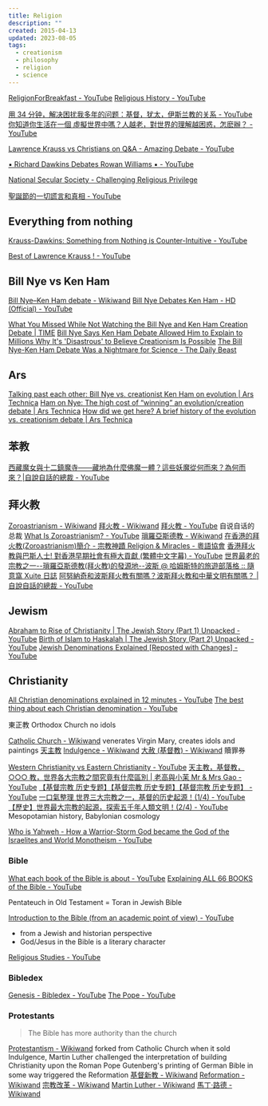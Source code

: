 ```yaml
---
title: Religion
description: ""
created: 2015-04-13
updated: 2023-08-05
tags:
  - creationism
  - philosophy
  - religion
  - science
---
```


[ReligionForBreakfast - YouTube](https://www.youtube.com/channel/UCct9aR7HC79Cv2g-9oDOTLw)
[Religious History - YouTube](https://www.youtube.com/playlist?list=PLxZAPogJjW_insZ-fc9NJmZdiGgqbDfjz)

[用 34 分钟，解决困扰我多年的问题：基督，犹太，伊斯兰教的关系 - YouTube](https://www.youtube.com/watch?v=ncXCHdTFBEs)
[你知道你生活在一個 虛擬世界中嗎？人越老，對世界的理解越困惑，怎麽辦？ - YouTube](https://www.youtube.com/watch?v=RZ3xY62xWDo)

[Lawrence Krauss vs Christians on Q&A - Amazing Debate - YouTube](https://www.youtube.com/watch?v=iaHxBFwod9Q)

[▪ Richard Dawkins Debates Rowan Williams ▪ - YouTube](https://www.youtube.com/watch?v=4EjO-7Wynd0)

[National Secular Society - Challenging Religious Privilege](http://www.secularism.org.uk/)

[聖誕節的一切謊言和真相 - YouTube](https://www.youtube.com/watch?v=9Lw0PRRbwY0)

## Everything from nothing

[Krauss-Dawkins: Something from Nothing is Counter-Intuitive - YouTube](https://www.youtube.com/watch?t=10&v=qY0EHI3Hg_Q)

[Best of Lawrence Krauss ! - YouTube](https://www.youtube.com/playlist?list=PLrRQvlxLfzLj_flfwuJGn-iXtxx-xZ8Fv)

## Bill Nye vs Ken Ham

[Bill Nye–Ken Ham debate - Wikiwand](https://www.wikiwand.com/en/Bill_Nye–Ken_Ham_debate)
[Bill Nye Debates Ken Ham - HD (Official) - YouTube](https://www.youtube.com/watch?v=z6kgvhG3AkI)

[What You Missed While Not Watching the Bill Nye and Ken Ham Creation Debate | TIME](http://time.com/4511/bill-nye-ken-ham-debate/)
[Bill Nye Says Ken Ham Debate Allowed Him to Explain to Millions Why It's 'Disastrous' to Believe Creationism Is Possible](http://www.christianpost.com/news/bill-nye-says-ken-ham-debate-allowed-him-to-explain-to-millions-why-its-disastrous-to-believe-creationism-is-possible-139334/)
[The Bill Nye-Ken Ham Debate Was a Nightmare for Science - The Daily Beast](http://www.thedailybeast.com/articles/2014/02/05/the-bill-nye-ken-ham-debate-was-a-nightmare-for-science.html)

## Ars

[Talking past each other: Bill Nye vs. creationist Ken Ham on evolution | Ars Technica](http://arstechnica.com/science/2014/02/talking-past-each-other-bill-nye-vs-creationist-ken-ham-on-evolution/)
[Ham on Nye: The high cost of “winning” an evolution/creation debate | Ars Technica](http://arstechnica.com/science/2014/02/ham-on-nye-the-high-cost-of-winning-an-evolutioncreation-debate/)
[How did we get here? A brief history of the evolution vs. creationism debate | Ars Technica](http://arstechnica.com/staff/2014/02/how-did-we-get-here-a-brief-history-of-the-evolution-vs-creationism-debate/)

## 苯教

[西藏魔女與十二鎮魔寺——藏地為什麼佛魔一體？這些妖魔從何而來？為何而來？|自說自話的總裁 - YouTube](https://www.youtube.com/watch?v=08EsU9C8a_Y)

## 拜火教

[Zoroastrianism - Wikiwand](https://www.wikiwand.com/en/Zoroastrianism) [拜火教 - Wikiwand](https://www.wikiwand.com/zh/%E7%90%90%E7%BD%97%E4%BA%9A%E6%96%AF%E5%BE%B7%E6%95%99)
[拜火教 - YouTube](https://www.youtube.com/playlist?list=PLD3Ywi8n56O6OVOUoseMIZYUd-gmOtBBN) 自说自话的总裁
[What Is Zoroastrianism? - YouTube](https://www.youtube.com/watch?v=hl9QgeHdKYk)
[瑣羅亞斯德教 - Wikiwand](https://www.wikiwand.com/zh-hant/琐罗亚斯德教)
[在香港的拜火教(Zoroastrianism)簡介 - 宗教神蹟 Religion & Miracles - 粵語協會](http://bbs.cantonese.asia/thread-19459-1-1.html)
[香港拜火教與巴斯人士! 對香港早期社會有極大貢獻 (繁體中文字幕) - YouTube](https://www.youtube.com/watch?v=cupDD3VKz_U)
[世界最老的宗教之一--瑣羅亞斯德教(拜火教)的發源地--波斯 @ 哈姆斯特的旅遊部落格 :: 隨意窩 Xuite 日誌](<http://blog.xuite.net/hamster0708/twblog/137605759-世界最老的宗教之一--瑣羅亞斯德教(拜火教)的發源地--波斯>)
[阿努納奇和波斯拜火教有關嗎？波斯拜火教和中華文明有關嗎？ |自說自話的總裁 - YouTube](https://www.youtube.com/watch?v=F92i6kAeifE)

## Jewism

[Abraham to Rise of Christianity | The Jewish Story (Part 1) Unpacked - YouTube](https://www.youtube.com/playlist?list=PL-DNOnmKkUaYVJIFmU_RBihx8wezolzqL)
[Birth of Islam to Haskalah | The Jewish Story (Part 2) Unpacked - YouTube](https://www.youtube.com/playlist?list=PL-DNOnmKkUaYI_Cn_QcLXkJOwTfChhpoY)
[Jewish Denominations Explained [Reposted with Changes] - YouTube](https://www.youtube.com/watch?v=AsBgluFGz7Y)

## Christianity

[All Christian denominations explained in 12 minutes - YouTube](https://www.youtube.com/watch?v=tzLS4O7YaUg)
[The best thing about each Christian denomination - YouTube](https://www.youtube.com/watch?v=OPstui-nRrA)

東正教 Orthodox Church
no idols

[Catholic Church - Wikiwand](https://www.wikiwand.com/en/Catholic_Church) venerates Virgin Mary, creates idols and paintings
[天主教](https://www.wikiwand.com/zh/%E5%A4%A9%E4%B8%BB%E6%95%99)
[Indulgence - Wikiwand](https://www.wikiwand.com/en/Indulgence)
[大赦 (基督教) - Wikiwand](<https://www.wikiwand.com/zh/%E5%A4%A7%E8%B5%A6_(%E5%9F%BA%E7%9D%A3%E6%95%99)>) 贖罪券

[Western Christianity vs Eastern Christianity - YouTube](https://www.youtube.com/watch?v=9Yk0slGP-rM)
[天主教，基督教，○○○ 教，世界各大宗教之間究竟有什麼區別 | 老高與小茉 Mr & Mrs Gao - YouTube](https://www.youtube.com/watch?v=vgFEYOJ8Knk)
[【基督宗教 历史专题】【基督宗教 历史专题】【基督宗教 历史专题】 - YouTube](https://www.youtube.com/playlist?list=PLg45KLfneaCRYo5ZvdFf_OcWfCNjMCiej)
[一口氣整理 世界三大宗教之一，基督的历史起源！(1/4) - YouTube](https://www.youtube.com/watch?v=9EMx2kevK5U)
[【歷史】世界最大宗教的起源，探索五千年人類文明！(2/4) - YouTube](https://www.youtube.com/watch?v=QXTQ61KbN7M) Mesopotamian history, Babylonian cosmology

[Who is Yahweh - How a Warrior-Storm God became the God of the Israelites and World Monotheism - YouTube](https://www.youtube.com/watch?v=mdKst8zeh-U)

### Bible

[What each book of the Bible is about - YouTube](https://www.youtube.com/watch?v=J7C9bEHakaU)
[Explaining ALL 66 BOOKS of the Bible - YouTube](https://www.youtube.com/watch?v=n0vLnHcz68I)

Pentateuch in Old Testament = Toran in Jewish Bible

[Introduction to the Bible (from an academic point of view) - YouTube](https://www.youtube.com/watch?v=KqSkXmFun14)

- from a Jewish and historian perspective
- God/Jesus in the Bible is a literary character

[Religious Studies - YouTube](https://www.youtube.com/playlist?list=PL5Ag9n-o0IZBcVkZgYhQLehVEHs7tOl5c)

### Bibledex

[Genesis - Bibledex - YouTube](https://www.youtube.com/watch?v=2mu8KQmbXfQ&list=PLB48057326131A04A)
[The Pope - YouTube](https://www.youtube.com/playlist?list=PLS400fiGcFeodO-Qfgl-tc9wMZFh2lQnE)

### Protestants

> The Bible has more authority than the church

[Protestantism - Wikiwand](https://www.wikiwand.com/en/Protestantism) forked from Catholic Church when it sold Indulgence, Martin Luther challenged the interpretation of building Christianity upon the Roman Pope
Gutenberg's printing of German Bible in some way triggered the Reformation
[基督新教 - Wikiwand](https://www.wikiwand.com/zh/%E6%96%B0%E6%95%99)
[Reformation - Wikiwand](https://www.wikiwand.com/en/Reformation)
[宗教改革 - Wikiwand](https://www.wikiwand.com/zh/%E5%AE%97%E6%95%99%E6%94%B9%E9%9D%A9)
[Martin Luther - Wikiwand](https://www.wikiwand.com/en/Martin_Luther)
[馬丁·路德 - Wikiwand](https://www.wikiwand.com/zh/%E9%A6%AC%E4%B8%81%C2%B7%E8%B7%AF%E5%BE%B7)
